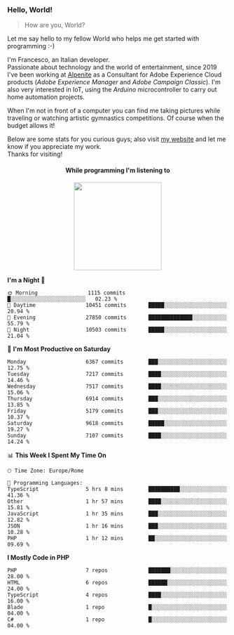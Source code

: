 ### Hello, World!

> How are you, World?

Let me say hello to my fellow World who helps me get started with programming :-)

I'm Francesco, an Italian developer.  
Passionate about technology and the world of entertainment, since 2019 I've been working at [Alpenite](https://www.alpenite.com) as a Consultant for Adobe Experience Cloud products (*Adobe Experience Manager* and *Adobe Campaign Classic*). I'm also very interested in IoT, using the *Arduino* microcontroller to carry out home automation projects.

When I'm not in front of a computer you can find me taking pictures while traveling or watching artistic gymnastics competitions. Of course when the budget allows it!

Below are some stats for you curious guys; also visit [my website](https://www.francescorega.eu) and let me know if you appreciate my work.  
Thanks for visiting!

<div align="center">
  <h4>While programming I'm listening to</h4>
  <a href="https://apps.francescorega.eu/now-playing/11147232609" target="_blank"><img src="https://apps.francescorega.eu/now-playing/11147232609" width="200"></a>
</div>

<!--START_SECTION:waka-->
**I'm a Night 🦉** 

```text
🌞 Morning                1115 commits        █░░░░░░░░░░░░░░░░░░░░░░░░   02.23 % 
🌆 Daytime                10451 commits       █████░░░░░░░░░░░░░░░░░░░░   20.94 % 
🌃 Evening                27850 commits       ██████████████░░░░░░░░░░░   55.79 % 
🌙 Night                  10503 commits       █████░░░░░░░░░░░░░░░░░░░░   21.04 % 
```
📅 **I'm Most Productive on Saturday** 

```text
Monday                   6367 commits        ███░░░░░░░░░░░░░░░░░░░░░░   12.75 % 
Tuesday                  7217 commits        ████░░░░░░░░░░░░░░░░░░░░░   14.46 % 
Wednesday                7517 commits        ████░░░░░░░░░░░░░░░░░░░░░   15.06 % 
Thursday                 6914 commits        ███░░░░░░░░░░░░░░░░░░░░░░   13.85 % 
Friday                   5179 commits        ███░░░░░░░░░░░░░░░░░░░░░░   10.37 % 
Saturday                 9618 commits        █████░░░░░░░░░░░░░░░░░░░░   19.27 % 
Sunday                   7107 commits        ████░░░░░░░░░░░░░░░░░░░░░   14.24 % 
```


📊 **This Week I Spent My Time On** 

```text
🕑︎ Time Zone: Europe/Rome

💬 Programming Languages: 
TypeScript               5 hrs 8 mins        ██████████░░░░░░░░░░░░░░░   41.36 % 
Other                    1 hr 57 mins        ████░░░░░░░░░░░░░░░░░░░░░   15.81 % 
JavaScript               1 hr 35 mins        ███░░░░░░░░░░░░░░░░░░░░░░   12.82 % 
JSON                     1 hr 16 mins        ███░░░░░░░░░░░░░░░░░░░░░░   10.28 % 
PHP                      1 hr 12 mins        ██░░░░░░░░░░░░░░░░░░░░░░░   09.69 % 
```

**I Mostly Code in PHP** 

```text
PHP                      7 repos             ███████░░░░░░░░░░░░░░░░░░   28.00 % 
HTML                     6 repos             ██████░░░░░░░░░░░░░░░░░░░   24.00 % 
TypeScript               4 repos             ████░░░░░░░░░░░░░░░░░░░░░   16.00 % 
Blade                    1 repo              █░░░░░░░░░░░░░░░░░░░░░░░░   04.00 % 
C#                       1 repo              █░░░░░░░░░░░░░░░░░░░░░░░░   04.00 % 
```




<!--END_SECTION:waka-->
